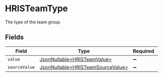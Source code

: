 # HRISTeamType

The type of the team group


## Fields

| Field                                                                                | Type                                                                                 | Required                                                                             | Description                                                                          | Example                                                                              |
| ------------------------------------------------------------------------------------ | ------------------------------------------------------------------------------------ | ------------------------------------------------------------------------------------ | ------------------------------------------------------------------------------------ | ------------------------------------------------------------------------------------ |
| `value`                                                                              | [JsonNullable\<HRISTeamValue>](../../models/components/HRISTeamValue.md)             | :heavy_minus_sign:                                                                   | N/A                                                                                  | team                                                                                 |
| `sourceValue`                                                                        | [JsonNullable\<HRISTeamSourceValue>](../../models/components/HRISTeamSourceValue.md) | :heavy_minus_sign:                                                                   | N/A                                                                                  |                                                                                      |